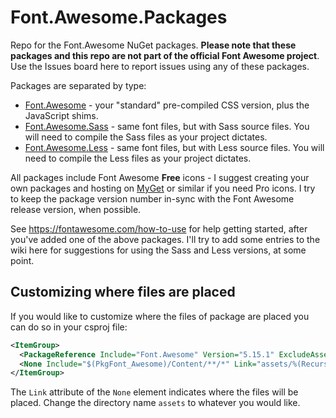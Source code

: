 # Font.Awesome.Packages

Repo for the Font.Awesome NuGet packages. **Please note that these packages and this repo are not part of the official Font Awesome project**. Use the Issues board here to report issues using any of these packages.

Packages are separated by type:

- [Font.Awesome](https://www.nuget.org/packages/Font.Awesome/) - your "standard" pre-compiled CSS version, plus the JavaScript shims.
- [Font.Awesome.Sass](https://www.nuget.org/packages/Font.Awesome.Sass/) - same font files, but with Sass source files. You will need to compile the Sass files as your project dictates.
- [Font.Awesome.Less](https://www.nuget.org/packages/Font.Awesome.Less/) - same font files, but with Less source files. You will need to compile the Less files as your project dictates.

All packages include Font Awesome **Free** icons - I suggest creating your own packages and hosting on [MyGet](https://www.myget.org/) or similar if you need Pro icons. I try to keep the package version number in-sync with the Font Awesome release version, when possible.

See https://fontawesome.com/how-to-use for help getting started, after you've added one of the above packages. I'll try to add some entries to the wiki here for suggestions for using the Sass and Less versions, at some point.

## Customizing where files are placed

If you would like to customize where the files of package are placed you can do so in your csproj file:

```xml
<ItemGroup>
  <PackageReference Include="Font.Awesome" Version="5.15.1" ExcludeAssets="all" GeneratePathProperty="true" />	
  <None Include="$(PkgFont_Awesome)/Content/**/*" Link="assets/%(RecursiveDir)%(Filename)%(Extension)" CopyToOutputDirectory="PreserveNewest" />
</ItemGroup>
```

The `Link` attribute of the `None` element indicates where the files will be placed. Change the directory name `assets` to whatever you would like.
